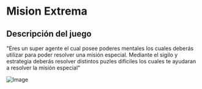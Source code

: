 # Mision Extrema

## Descripción del juego
"Eres un super agente el cual posee poderes mentales los cuales deberás utilizar para poder resolver una misión especial. Mediante el sigilo y estrategia deberás resolver distintos puzles difíciles los cuales te ayudaran a resolver la misión especial"

![Image](logo.jpg)

